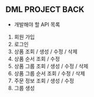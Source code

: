 ## DML PROJECT BACK

-   개발해야 할 API 목록

1. 회원 가입
2. 로그인
3. 상품 조회 / 생성 / 수정 / 삭제
4. 상품 순서 조회 / 수정
5. 상품 그룹 조회 / 생성 / 수정 / 삭제
6. 상품 그룹 순서 조회 / 수정 / 삭제
7. 주문 정보 조회 / 생성 / 수정
8. 그룹 생성
